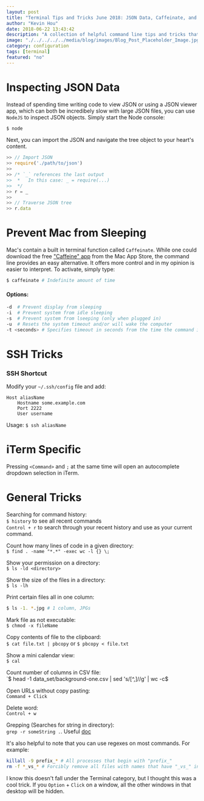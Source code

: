 ```yaml
---
layout: post
title: "Terminal Tips and Tricks June 2018: JSON Data, Caffeinate, and More"
author: "Kevin Hou"
date: 2018-06-22 13:43:42
description: "A collection of helpful command line tips and tricks that I've collected over the past couple of months."
image: "./../../../../media/blog/images/Blog_Post_Placeholder_Image.jpg"
category: configuration
tags: [terminal]
featured: "no"
---
```


# Inspecting JSON Data
Instead of spending time writing code to view JSON or using a JSON viewer app, which can both be incredibely slow with large JSON files, you can use `NodeJS` to inspect JSON objects. Simply start the Node console:

``` bash
$ node
```

Next, you can import the JSON and navigate the tree object to your heart's content.

``` javascript
>> // Import JSON
>> require('./path/to/json')
>> 
>> /* `_` references the last output
>>  *   In this case: _ = require(...)
>>  */
>> r = _
>> 
>> // Traverse JSON tree
>> r.data
```

# Prevent Mac from Sleeping
Mac's contain a built in terminal function called `Caffeinate`. While one could download the free ["Caffeine" app](http://lightheadsw.com/caffeine/) from the Mac App Store, the command line provides an easy alternative. It offers more control and in my opinion is easier to interpret. To activate, simply type:
``` bash
$ caffeinate # Indefinite amount of time
```

#### Options:
``` bash
-d	# Prevent display from sleeping
-i	# Prevent system from idle sleeping
-s	# Prevent system from lseeping (only when plugged in)
-u	# Resets the system timeout and/or will wake the computer
-t <seconds> # Specifies timeout in seconds from the time the command is run
```

# SSH Tricks

### SSH Shortcut
Modify your `~/.ssh/config` file and add:  

```
Host aliasName
    Hostname some.example.com
    Port 2222
    User username
```

Usage: `$ ssh aliasName`

# iTerm Specific
Pressing `<Command>` and `;` at the same time will open an autocomplete dropdown selection in iTerm.

# General Tricks
Searching for command history:  
`$ history` to see all recent commands  
`Control + r` to search through your recent history and use as your current command.

Count how many lines of code in a given directory:  
`$ find . -name "*.*" -exec wc -l {} \;`

Show your permission on a directory:  
`$ ls -ld <directory>`

Show the size of the files in a directory:  
`$ ls -lh`

Print certain files all in one column:
``` bash
$ ls -1. *.jpg # 1 column, JPGs
```

Mark file as not executable:  
`$ chmod -x fileName`

Copy contents of file to the clipboard:  
`$ cat file.txt | pbcopy` or `$ pbcopy < file.txt`

Show a mini calendar view:  
`$ cal`

Count number of columns in CSV file:  
`$ head -1 data_set/background-one.csv | sed 's/[^,]//g' | wc -c$

Open URLs without copy pasting:  
`Command + Click`

Delete word:  
`Control + w`

Grepping (Searches for string in directory):  
`grep -r someString .`. Useful [doc](https://www.cyberciti.biz/faq/howto-use-grep-command-in-linux-unix/)

It's also helpful to note that you can use regexes on most commands. For example:

``` bash
killall -9 prefix_* # All processes that begin with "prefix_"
rm -f *_vs_* # Forcibly remove all files with names that have "_vs_" in them
```

I know this doesn't fall under the Terminal category, but I thought this was a cool trick. If you `Option` + `Click` on a window, all the other windows in that desktop will be hidden.

